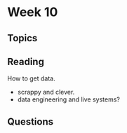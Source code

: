 # Week 10

## Topics

## Reading

How to get data.
- scrappy and clever.
- data engineering and live systems?

## Questions